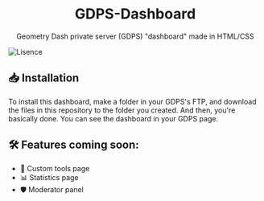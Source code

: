 <h1 align="center">GDPS-Dashboard</h1>
<p align="center">Geometry Dash private server (GDPS) "dashboard" made in HTML/CSS</p>

<img alt="Lisence" align="center" src="https://img.shields.io/badge/Lisence-MIT-gray?style=for-the-badge&labelColor=blue">

<h2>📥 Installation</h2>
To install this dashboard, make a folder in your GDPS's FTP, and download the files in this repository to the folder you created. And then, you're basically done. You can see the dashboard in your GDPS page.

<h2>🛠️ Features coming soon:</h2>
<ul>
  <li>🔨 Custom tools page</li>
  <li>📊 Statistics page</li>
  <li>🛡️ Moderator panel</li>
</ul>